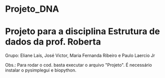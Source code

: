 # Projeto_DNA
# Projeto para a disciplina Estrutura de dados da prof. Roberta
Grupo: Eliane Laís, José Victor, Maria Fernanda Ribeiro e Paulo Laercio Jr

Obs.: Para rodar o cod. basta executar o arquivo "Projeto". É necessário instalar o pysimplegui e biopython.
